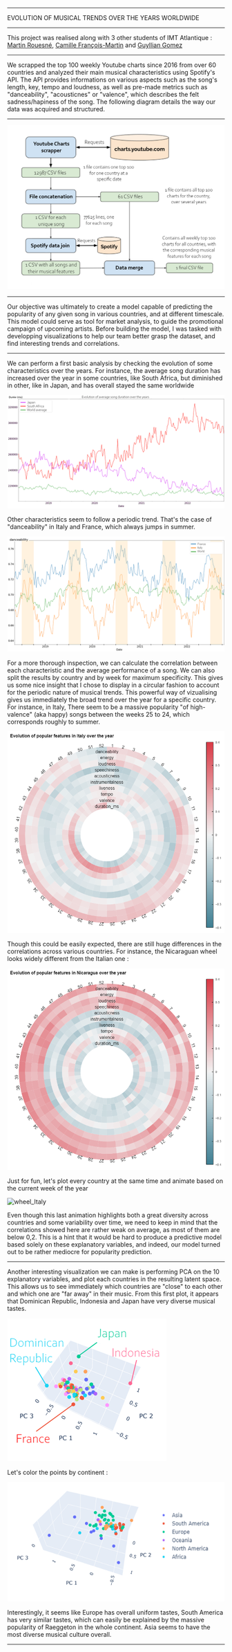 
---

<p class="titletext">EVOLUTION OF MUSICAL TRENDS OVER THE YEARS WORLDWIDE</p>

---

<p class="articletext"> This project was realised along with 3 other students of IMT Atlantique : <a href="https://www.linkedin.com/in/martin-rouesn%C3%A9-81a489182/" class="linkedinlink">Martin Rouesné</a>, <a href="https://www.linkedin.com/in/camillefrancoismartin/" class="linkedinlink">Camille François-Martin</a> and <a href="https://www.linkedin.com/in/guyllian-gomez/" class="linkedinlink">Guyllian Gomez</a></p>

---

<p class="articletext"> We scrapped the top 100 weekly Youtube charts since 2016 from over 60 countries and analyzed their main musical characteristics using Spotify's API. The API provides informations on various aspects such as the song's length, key, tempo and loudness, as well as pre-made metrics such as "danceability", "acousticnes" or "valence", which describes the felt sadness/hapiness of the song. The following diagram details the way our data was acquired and structured.</p>

---

<img src="images/flow1spotify.png?raw=true" alt="flow1" class="flow1"/>

---

<p class="articletext">Our objective was ultimately to create a model capable of predicting the popularity of any given song in various countries, and at different timescale. This model could serve as tool for market analysis, to guide the promotional campaign of upcoming artists. Before building the model, I was tasked with developping visualizations to help our team better grasp the dataset, and find interesting trends and correlations. </p>

---

<p class="articletext">We can perform a first basic analysis by checking the evolution of some characteristics over the years. For instance, the average song duration has increased over the year in some countries, like South Africa, but diminished in other, like in Japan, and has overall stayed the same worldwide</p>

<img src="images/duration.png?raw=true" alt="duration" class="duration"/>

<p class="articletext">Other characteristics seem to follow a periodic trend. That's the case of "danceability" in Italy and France, which always jumps in summer. </p>

<img src="images/danceability.png?raw=true" alt="danceability" class="danceability"/>

<p class="articletext">For a more thorough inspection, we can calculate the correlation between each characteristic and the average performance of a song. We can also split the results by country and by week for maximum specificity. This gives us some nice insight that I chose to display in a circular fashion to account for the periodic nature of musical trends. This powerful way of vizualising gives us immediately the broad trend over the year for a specific country. For instance, in Italy, There seem to be a massive popularity "of high-valence" (aka happy) songs between the weeks 25 to 24, which corresponds roughly to summer. </p>

<img src="images/wheel_Italy.png?raw=true" alt="wheel_Italy" class="danceability"/>

<p class="articletext">Though this could be easily expected, there are still huge differences in the correlations across various countries. For instance, the Nicaraguan wheel looks widely different from the Italian one : </p>

<img src="images/wheel_Nicaragua.png?raw=true" alt="wheel_Italy"/>

<p class="articletext">Just for fun, let's plot every country at the same time and animate based on the current week of the year</p>

<img src="images/featuresovertheyear.gif?raw=true" alt="wheel_Italy"/>

<p class="articletext">Even though this last animation highlights both a great diversity across countries and some variability over time, we need to keep in mind that the correlations showed here are rather weak on average, as most of them are below 0,2. This is a hint that it would be hard to produce a predictive model based solely on these explanatory variables, and indeed, our model turned out to be rather mediocre for popularity prediction.</p>

---

<p class="articletext">Another interesting visualization we can make is performing PCA on the 10 explanatory variables, and plot each countries in the resulting latent space. This allows us to see immediately which countries are "close" to each other and which one are "far away" in their music. From this first plot, it appears that Dominican Republic, Indonesia and Japan have very diverse musical tastes.</p>

<img src="images/PCAcountry.png?raw=true" alt="PCA country"/>

<p class="articletext">Let's color the points by continent :</p>

<img src="images/PCAcontinents.png?raw=true" alt="PCA country"/>

<p class="articletext">Interestingly, it seems like Europe has overall uniform tastes, South America has very similar tastes, which can easily be explained by the massive popularity of Raeggeton in the whole continent. Asia seems to have the most diverse musical culture overall. </p>

---
